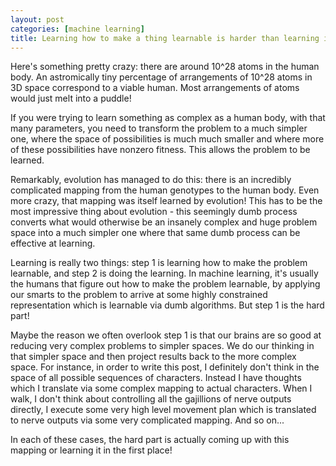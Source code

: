 ```yaml
---
layout: post
categories: [machine learning]
title: Learning how to make a thing learnable is harder than learning it
---
```


Here's something pretty crazy: there are around 10^28 atoms in the human body. An astromically tiny percentage of arrangements of 10^28 atoms in 3D space correspond to a viable human. Most arrangements of atoms would just melt into a puddle!

If you were trying to learn something as complex as a human body, with that many parameters, you need to transform the problem to a much simpler one, where the space of possibilities is much much smaller and where more of these possibilities have nonzero fitness. This allows the problem to be learned.

Remarkably, evolution has managed to do this: there is an incredibly complicated mapping from the human genotypes to the human body. Even more crazy, that mapping was itself learned by evolution! This has to be the most impressive thing about evolution - this seemingly dumb process converts what would otherwise be an insanely complex and huge problem space into a much simpler one where that same dumb process can be effective at learning.

Learning is really two things: step 1 is learning how to make the problem learnable, and step 2 is doing the learning. In machine learning, it's usually the humans that figure out how to make the problem learnable, by applying our smarts to the problem to arrive at some highly constrained representation which is learnable via dumb algorithms. But step 1 is the hard part!

Maybe the reason we often overlook step 1 is that our brains are so good at reducing very complex problems to simpler spaces. We do our thinking in that simpler space and then project results back to the more complex space. For instance, in order to write this post, I definitely don't think in the space of all possible sequences of characters. Instead I have thoughts which I translate via some complex mapping to actual characters. When I walk, I don't think about controlling all the gajillions of nerve outputs directly, I execute some very high level movement plan which is translated to nerve outputs via some very complicated mapping. And so on...

In each of these cases, the hard part is actually coming up with this mapping or learning it in the first place!
